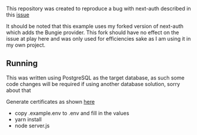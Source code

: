 This repository was created to reproduce a bug with next-auth described in this [issue](https://github.com/nextauthjs/next-auth/issues/625)

It should be noted that this example uses my forked version of next-auth which adds the Bungie provider.
This fork should have no effect on the issue at play here and was only used for efficiencies sake as I am using it in my own project.


Running
-------

This was written using PostgreSQL as the target database, as such some code changes will be required if using another database solution, sorry about that

Generate certificates as shown [here](https://next-auth.js.org/providers/apple#example-server)

* copy .example.env to .env and fill in the values
* yarn install
* node server.js

